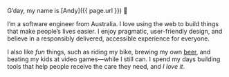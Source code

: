 G’day, my name is [Andy]({{ page.url }}) 👋

I’m a software engineer from Australia. I love using the web to build things that make people’s lives easier. I enjoy pragmatic, user-friendly design, and believe in a responsibly delivered, accessible experience for everyone.

I also like _fun_ things, such as riding my bike, brewing my own [beer](/beer/brew-log/), and beating my kids at video games—while I still can. I spend my days building tools that help people receive the care they need, and _I love it_.
